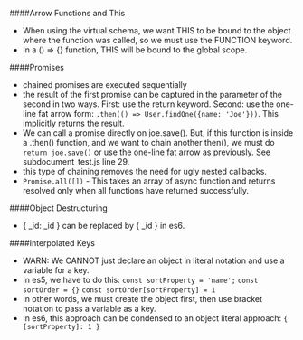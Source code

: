 ####Arrow Functions and This
- When using the virtual schema, we want THIS to be bound to the object where the function was called, so we must use the FUNCTION keyword. 
- In a () => {} function, THIS will be bound to the global scope. 

####Promises  
- chained promises are executed sequentially  
- the result of the first promise can be captured in the parameter of the second in two ways. First: use the return keyword. Second: use the one-line fat arrow form: `.then(() => User.findOne({name: 'Joe'}))`. This implicitly returns the result.  
- We can call a promise directly on joe.save(). But, if this function is inside a .then() function, and we want to chain another then(), we must do `return joe.save()` or use the one-line fat arrow as previously. See subdocument_test.js line 29. 
- this type of chaining removes the need for ugly nested callbacks.  
- `Promise.all([])` - This takes an array of async function and returns resolved only when all functions have returned successfully. 

####Object Destructuring
- { _id: _id } can be replaced by { _id } in es6.  

####Interpolated Keys 
- WARN: We CANNOT just declare an object in literal notation and use a variable for a key. 
- In es5, we have to do this: 
  `const sortProperty = 'name';`
  `const sortOrder = {}`
  `const sortOrder[sortProperty] = 1`
- In other words, we must create the object first, then use bracket notation to pass a variable as a key. 
- In es6, this approach can be condensed to an object literal approach: 
 `{ [sortProperty]: 1 }`  